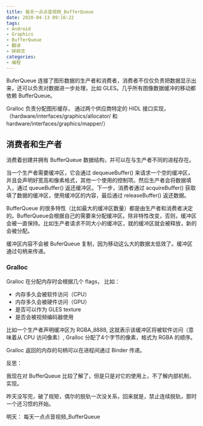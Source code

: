 ```yaml
---
title: 每天一点点音视频_BufferQueue
date: 2020-04-13 09:16:22
tags:
- Android
- Graphics
- BufferQueue
- 翻译
- 碎碎念
categories:
- 编程
---
```


BuferQueue 连接了图形数据的生产者和消费者，消费者不仅仅负责把数据显示出来，还可以负责对数据进一步处理，比如 GLES。几乎所有图像数据缓冲的移动都依赖 BufferQueue。

Gralloc 负责分配图形缓存， 通过两个供应商特定的 HIDL 接口实现， （hardware/interfaces/graphics/allocator/ 和 hardware/interfaces/graphics/mapper/）

## 消费者和生产者

消费着创建并拥有 BufferQueue 数据结构，并可以在与生产者不同的进程存在。

当一个生产者需要缓冲区，它会通过 dequeueBuffer() 来请求一个空的缓冲区，并且会声明好宽高和像素格式，其他一个使用的控制项。然后生产者会将数据填入，通过 queueBuffer() 返还缓冲区。下一步，消费者通过 acquireBuffer() 获取填了数据的缓冲区，使用缓冲区的内容，最后通过 releaseBuffer() 返还数据。


BufferQueue 的很多特性（比如最大的缓冲区数量）都是由生产者和消费者决定的。BufferQueue会根据自己的需要来分配缓冲区。除非特性改变，否则，缓冲区会被一直保持。比如生产者请求不同大小的缓冲区，就的缓冲区就会被释放，新的会被分配。

缓冲区内容不会被 BuferQueue 复制，因为移动这么大的数据太低效了。缓冲区通过句柄来传递。

### Gralloc

Gralloc 在分配内存时会根据几个 flags， 比如：

* 内存多久会被软件访问（CPU）
* 内存多久会被硬件访问（GPU）
* 是否可以作为 GLES texture
* 是否会被视频编码器使用

比如一个生产者声明缓冲区为 RGBA_8888, 这就表示该缓冲区将被软件访问（意味着从 CPU 访问像素）, Gralloc 分配了4个字节的像素，格式为 RGBA 的顺序。

Gralloc 返回的内存的句柄可以在进程间通过 Binder 传递。

反思：

我现在对 BufferQueue 比较了解了，但是只是对它的使用上，不了解内部机制，实现。


昨天没写完，破了规矩，偶尔的脱轨一次没关系，回来就是，禁止连续脱轨，那时一个还习惯的开始。

明天： 每天一点点音视频_BufferQueue